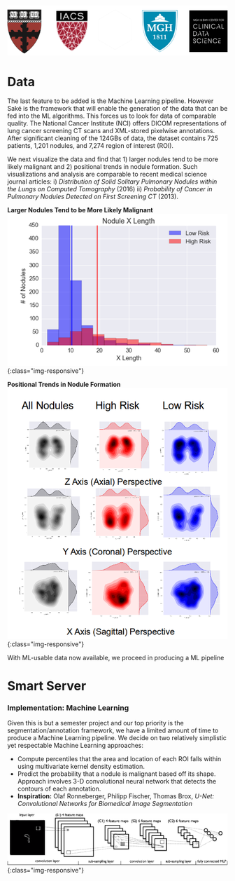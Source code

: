 ![logos](images/logo5.png)

# Data

The last feature to be added is the Machine Learning pipeline.  However Saké is the framework that will enable the generation of the data that can be fed into the ML algorithms.  This forces us to look for data of comparable quality.  The National Cancer Institute (NCI) offers DICOM representations of lung cancer screening CT scans and XML-stored pixelwise annotations.  After significant cleaning of the 124GBs of data, the dataset contains 725 patients, 1,201 nodules, and 7,274 region of interest (ROI).

We next visualize the data and find that 1) larger nodules tend to be more likely malignant and 2) positional trends in nodule formation.  Such visualizations and analysis are comparable to recent medical science journal articles: i) *Distribution of Solid Solitary Pulmonary Nodules within the Lungs on Computed Tomography* (2016) ii) *Probability of Cancer in Pulmonary Nodules Detected on First Screening CT* (2013).

**Larger Nodules Tend to be More Likely Malignant**
![Bar](images/data/bar.png){:class="img-responsive"}

**Positional Trends in Nodule Formation**
![DistAxes](images/data/distributionaxes.png){:class="img-responsive"}

With ML-usable data now available, we proceed in producing a ML pipeline

# Smart Server

### Implementation: Machine Learning

Given this is but a semester project and our top priority is the segmentation/annotation framework, we have a limited amount of time to produce a Machine Learning pipeline.  We decide on two relatively simplistic yet respectable Machine Learning approaches: 

- Compute percentiles that the area and location of each ROI falls within using multivariate kernel density estimation. 
- Predict the probability that a nodule is malignant based off its shape. Approach involves 3-D convolutional neural network that detects the contours of each annotation.
- **Inspiration:** Olaf Ronneberger, Philipp Fischer, Thomas Brox, *U-Net: Convolutional Networks for Biomedical Image Segmentation*

![cnn](images/data/cnn.png){:class="img-responsive"}

